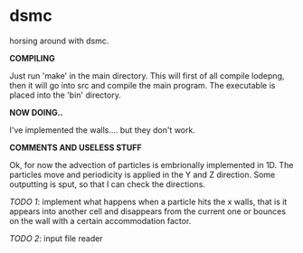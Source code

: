 # dsmc
horsing around with dsmc.

**COMPILING**

Just run 'make' in the main directory.
This will first of all compile lodepng, then it will go into src and compile the main program.
The executable is placed into the 'bin' directory.


**NOW DOING..**

I've implemented the walls.... but they don't work.

**COMMENTS AND USELESS STUFF**

Ok, for now the advection of particles is embrionally implemented in 1D.
The particles move and periodicity is applied in the Y and Z direction.
Some outputting is sput, so that I can check the directions.

*TODO 1*: implement what happens when a particle hits the x walls, that is
        it appears into another cell and disappears from the current one
        or bounces on the wall with a certain accommodation factor.

*TODO 2*: input file reader

